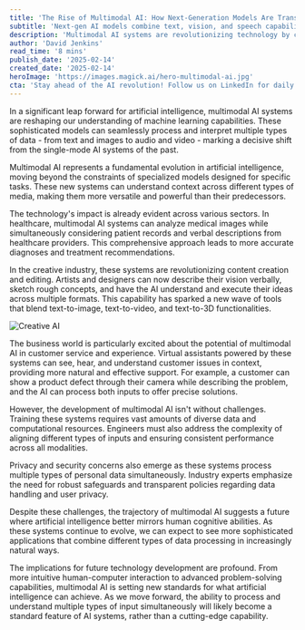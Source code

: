 ```yaml
---
title: 'The Rise of Multimodal AI: How Next-Generation Models Are Transforming Technology'
subtitle: 'Next-gen AI models combine text, vision, and speech capabilities'
description: 'Multimodal AI systems are revolutionizing technology by combining text, vision, and speech capabilities. These next-generation models are transforming industries from healthcare to creative services, marking a significant evolution in artificial intelligence capabilities.'
author: 'David Jenkins'
read_time: '8 mins'
publish_date: '2025-02-14'
created_date: '2025-02-14'
heroImage: 'https://images.magick.ai/hero-multimodal-ai.jpg'
cta: 'Stay ahead of the AI revolution! Follow us on LinkedIn for daily updates on breakthrough technologies and expert insights into the future of artificial intelligence.'
---
```


In a significant leap forward for artificial intelligence, multimodal AI systems are reshaping our understanding of machine learning capabilities. These sophisticated models can seamlessly process and interpret multiple types of data - from text and images to audio and video - marking a decisive shift from the single-mode AI systems of the past.

Multimodal AI represents a fundamental evolution in artificial intelligence, moving beyond the constraints of specialized models designed for specific tasks. These new systems can understand context across different types of media, making them more versatile and powerful than their predecessors.

The technology's impact is already evident across various sectors. In healthcare, multimodal AI systems can analyze medical images while simultaneously considering patient records and verbal descriptions from healthcare providers. This comprehensive approach leads to more accurate diagnoses and treatment recommendations.

In the creative industry, these systems are revolutionizing content creation and editing. Artists and designers can now describe their vision verbally, sketch rough concepts, and have the AI understand and execute their ideas across multiple formats. This capability has sparked a new wave of tools that blend text-to-image, text-to-video, and text-to-3D functionalities.

![Creative AI](https://i.magick.ai/PIXE/1738406181100_magick_img.webp)

The business world is particularly excited about the potential of multimodal AI in customer service and experience. Virtual assistants powered by these systems can see, hear, and understand customer issues in context, providing more natural and effective support. For example, a customer can show a product defect through their camera while describing the problem, and the AI can process both inputs to offer precise solutions.

However, the development of multimodal AI isn't without challenges. Training these systems requires vast amounts of diverse data and computational resources. Engineers must also address the complexity of aligning different types of inputs and ensuring consistent performance across all modalities.

Privacy and security concerns also emerge as these systems process multiple types of personal data simultaneously. Industry experts emphasize the need for robust safeguards and transparent policies regarding data handling and user privacy.

Despite these challenges, the trajectory of multimodal AI suggests a future where artificial intelligence better mirrors human cognitive abilities. As these systems continue to evolve, we can expect to see more sophisticated applications that combine different types of data processing in increasingly natural ways.

The implications for future technology development are profound. From more intuitive human-computer interaction to advanced problem-solving capabilities, multimodal AI is setting new standards for what artificial intelligence can achieve. As we move forward, the ability to process and understand multiple types of input simultaneously will likely become a standard feature of AI systems, rather than a cutting-edge capability.